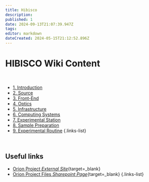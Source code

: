 ```yaml
---
title: Hibisco
description: 
published: 1
date: 2024-09-13T21:07:39.947Z
tags: 
editor: markdown
dateCreated: 2024-05-15T21:12:52.896Z
---
```


# HIBISCO Wiki Content

<br>

- [1. Introduction](/Orion/Hibisco/hib_intro.html)
- [2. Source](/Orion/Hibisco/hib_source)
- [3. Front-End](/Orion/Hibisco/hib_frontend)
- [4. Optics](/Orion/Hibisco/hib_optics)
- [5. Infrastructure](/Orion/Hibisco/hib_infra)
- [6. Computing Systems](/Orion/Hibisco/hib_comp_systems)
- [7. Experimental Station](/Orion/Hibisco/hib_exp_station)
- [8. Sample Preparation](/Orion/Hibisco/hib_sample_prep)
- [9. Experimental Routine](/Orion/Hibisco/hib_exp_routine)
{.links-list}

<br>


## Useful links
- [Orion Project *External Site*](https://cnpem.br/orion/){target=_blank}
- [Orion Project Files *Sharepoint Page*](https://cnpemcamp.sharepoint.com/sites/lnls/projectsII/SitePages/orionbeamlines.aspx){target=_blank}
{.links-list}